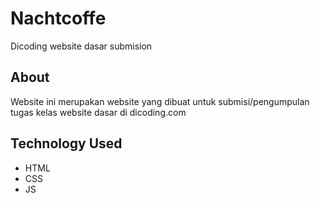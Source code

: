 # Nachtcoffe
Dicoding website dasar submision

## About
Website ini merupakan website yang dibuat untuk submisi/pengumpulan tugas
kelas website dasar di dicoding.com

## Technology Used
 * HTML
 * CSS
 * JS
